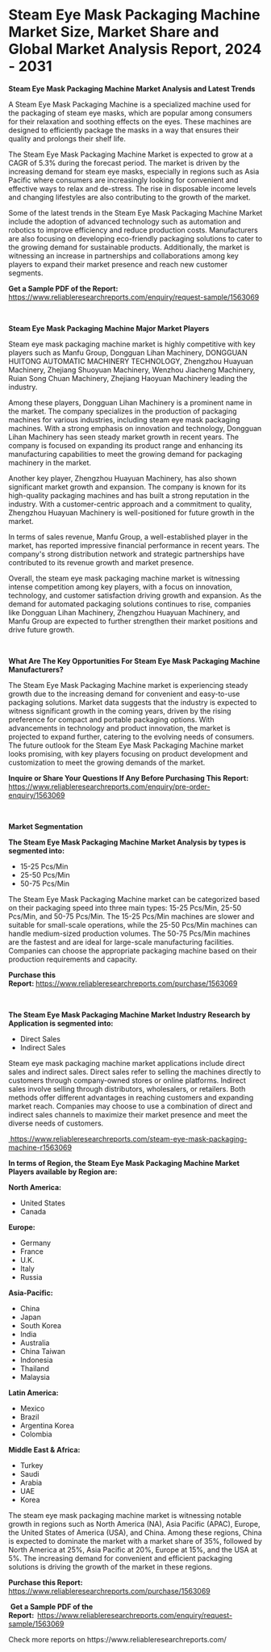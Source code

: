 <p><h1>Steam Eye Mask Packaging Machine Market Size, Market Share and Global Market Analysis Report, 2024 - 2031</h1></p><p><strong>Steam Eye Mask Packaging Machine Market Analysis and Latest Trends</strong></p>
<p><p>A Steam Eye Mask Packaging Machine is a specialized machine used for the packaging of steam eye masks, which are popular among consumers for their relaxation and soothing effects on the eyes. These machines are designed to efficiently package the masks in a way that ensures their quality and prolongs their shelf life.</p><p>The Steam Eye Mask Packaging Machine Market is expected to grow at a CAGR of 5.3% during the forecast period. The market is driven by the increasing demand for steam eye masks, especially in regions such as Asia Pacific where consumers are increasingly looking for convenient and effective ways to relax and de-stress. The rise in disposable income levels and changing lifestyles are also contributing to the growth of the market.</p><p>Some of the latest trends in the Steam Eye Mask Packaging Machine Market include the adoption of advanced technology such as automation and robotics to improve efficiency and reduce production costs. Manufacturers are also focusing on developing eco-friendly packaging solutions to cater to the growing demand for sustainable products. Additionally, the market is witnessing an increase in partnerships and collaborations among key players to expand their market presence and reach new customer segments.</p></p>
<p><strong>Get a Sample PDF of the Report:&nbsp;</strong> <a href="https://www.reliableresearchreports.com/enquiry/request-sample/1563069">https://www.reliableresearchreports.com/enquiry/request-sample/1563069</a></p>
<p>&nbsp;</p>
<p><strong>Steam Eye Mask Packaging Machine Major Market Players</strong></p>
<p><p>Steam eye mask packaging machine market is highly competitive with key players such as Manfu Group, Dongguan Lihan Machinery, DONGGUAN HUITONG AUTOMATIC MACHINERY TECHNOLOGY, Zhengzhou Huayuan Machinery, Zhejiang Shuoyuan Machinery, Wenzhou Jiacheng Machinery, Ruian Song Chuan Machinery, Zhejiang Haoyuan Machinery leading the industry.</p><p>Among these players, Dongguan Lihan Machinery is a prominent name in the market. The company specializes in the production of packaging machines for various industries, including steam eye mask packaging machines. With a strong emphasis on innovation and technology, Dongguan Lihan Machinery has seen steady market growth in recent years. The company is focused on expanding its product range and enhancing its manufacturing capabilities to meet the growing demand for packaging machinery in the market.</p><p>Another key player, Zhengzhou Huayuan Machinery, has also shown significant market growth and expansion. The company is known for its high-quality packaging machines and has built a strong reputation in the industry. With a customer-centric approach and a commitment to quality, Zhengzhou Huayuan Machinery is well-positioned for future growth in the market.</p><p>In terms of sales revenue, Manfu Group, a well-established player in the market, has reported impressive financial performance in recent years. The company's strong distribution network and strategic partnerships have contributed to its revenue growth and market presence.</p><p>Overall, the steam eye mask packaging machine market is witnessing intense competition among key players, with a focus on innovation, technology, and customer satisfaction driving growth and expansion. As the demand for automated packaging solutions continues to rise, companies like Dongguan Lihan Machinery, Zhengzhou Huayuan Machinery, and Manfu Group are expected to further strengthen their market positions and drive future growth.</p></p>
<p>&nbsp;</p>
<p><strong>What Are The Key Opportunities For Steam Eye Mask Packaging Machine Manufacturers?</strong></p>
<p><p>The Steam Eye Mask Packaging Machine market is experiencing steady growth due to the increasing demand for convenient and easy-to-use packaging solutions. Market data suggests that the industry is expected to witness significant growth in the coming years, driven by the rising preference for compact and portable packaging options. With advancements in technology and product innovation, the market is projected to expand further, catering to the evolving needs of consumers. The future outlook for the Steam Eye Mask Packaging Machine market looks promising, with key players focusing on product development and customization to meet the growing demands of the market.</p></p>
<p><strong>Inquire or Share Your Questions If Any Before Purchasing This Report:</strong> <a href="https://www.reliableresearchreports.com/enquiry/pre-order-enquiry/1563069">https://www.reliableresearchreports.com/enquiry/pre-order-enquiry/1563069</a></p>
<p>&nbsp;</p>
<p><strong>Market Segmentation</strong></p>
<p><strong>The Steam Eye Mask Packaging Machine Market Analysis by types is segmented into:</strong></p>
<p><ul><li>15-25 Pcs/Min</li><li>25-50 Pcs/Min</li><li>50-75 Pcs/Min</li></ul></p>
<p><p>The Steam Eye Mask Packaging Machine market can be categorized based on their packaging speed into three main types: 15-25 Pcs/Min, 25-50 Pcs/Min, and 50-75 Pcs/Min. The 15-25 Pcs/Min machines are slower and suitable for small-scale operations, while the 25-50 Pcs/Min machines can handle medium-sized production volumes. The 50-75 Pcs/Min machines are the fastest and are ideal for large-scale manufacturing facilities. Companies can choose the appropriate packaging machine based on their production requirements and capacity.</p></p>
<p><strong>Purchase this Report:&nbsp;</strong><a href="https://www.reliableresearchreports.com/purchase/1563069">https://www.reliableresearchreports.com/purchase/1563069</a></p>
<p>&nbsp;</p>
<p><strong>The Steam Eye Mask Packaging Machine Market Industry Research by Application is segmented into:</strong></p>
<p><ul><li>Direct Sales</li><li>Indirect Sales</li></ul></p>
<p><p>Steam eye mask packaging machine market applications include direct sales and indirect sales. Direct sales refer to selling the machines directly to customers through company-owned stores or online platforms. Indirect sales involve selling through distributors, wholesalers, or retailers. Both methods offer different advantages in reaching customers and expanding market reach. Companies may choose to use a combination of direct and indirect sales channels to maximize their market presence and meet the diverse needs of customers.</p></p>
<p><a href="https://www.reliableresearchreports.com/steam-eye-mask-packaging-machine-r1563069">&nbsp;https://www.reliableresearchreports.com/steam-eye-mask-packaging-machine-r1563069</a></p>
<p><strong>In terms of Region, the Steam Eye Mask Packaging Machine Market Players available by Region are:</strong></p>
<p>
    <p> <strong> North America: </strong>
        <ul>
            <li>United States</li>
            <li>Canada</li>
        </ul>
        </p> 
    <p> <strong> Europe: </strong>
        <ul>
            <li>Germany</li>
            <li>France</li>
            <li>U.K.</li>
            <li>Italy</li>
            <li>Russia</li>
        </ul>
        </p> 
    <p> <strong> Asia-Pacific: </strong>
        <ul>
            <li>China</li>
            <li>Japan</li>
            <li>South Korea</li>
            <li>India</li>
            <li>Australia</li>
            <li>China Taiwan</li>
            <li>Indonesia</li>
            <li>Thailand</li>
            <li>Malaysia</li>
        </ul>
        </p> 
    <p> <strong> Latin America: </strong>
        <ul>
            <li>Mexico</li>
            <li>Brazil</li>
            <li>Argentina Korea</li>
            <li>Colombia</li>
        </ul>
        </p> 
    <p> <strong> Middle East & Africa: </strong>
        <ul>
            <li>Turkey</li>
            <li>Saudi</li>
            <li>Arabia</li>
            <li>UAE</li>
            <li>Korea</li>
        </ul>
    </p>
    </p>
<p><p>The steam eye mask packaging machine market is witnessing notable growth in regions such as North America (NA), Asia Pacific (APAC), Europe, the United States of America (USA), and China. Among these regions, China is expected to dominate the market with a market share of 35%, followed by North America at 25%, Asia Pacific at 20%, Europe at 15%, and the USA at 5%. The increasing demand for convenient and efficient packaging solutions is driving the growth of the market in these regions.</p></p>
<p><strong>Purchase this Report: </strong><a href="https://www.reliableresearchreports.com/purchase/1563069">https://www.reliableresearchreports.com/purchase/1563069</a></p>
<p>&nbsp;<strong>Get a Sample PDF of the Report:&nbsp;&nbsp;</strong><a href="https://www.reliableresearchreports.com/enquiry/request-sample/1563069">https://www.reliableresearchreports.com/enquiry/request-sample/1563069</a></p>
<p><strong></strong></p>
<p>Check more reports on https://www.reliableresearchreports.com/</p>